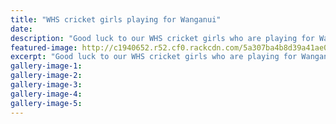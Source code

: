 ```yaml
---
title: "WHS cricket girls playing for Wanganui"
date: 
description: "Good luck to our WHS cricket girls who are playing for Wanganui this week in Palmerston North."
featured-image: http://c1940652.r52.cf0.rackcdn.com/5a307ba4b8d39a41ae00080c/WHS-cricket-girls-playing-for-WU-dec-2017.jpg
excerpt: "Good luck to our WHS cricket girls who are playing for Wanganui this week in Palmerston North."
gallery-image-1: 
gallery-image-2: 
gallery-image-3: 
gallery-image-4: 
gallery-image-5: 
---
```

